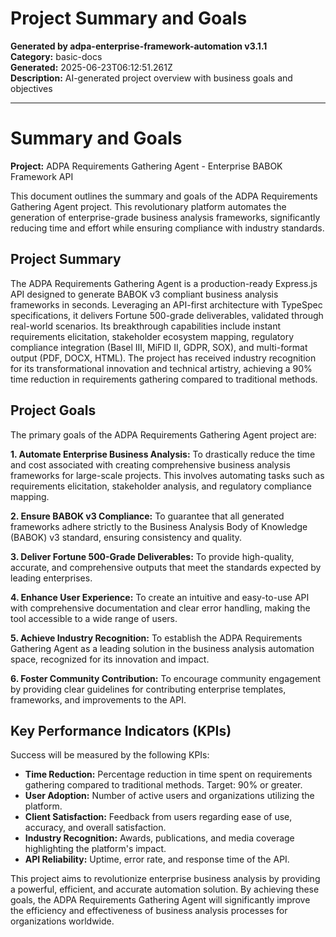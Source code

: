 # Project Summary and Goals

**Generated by adpa-enterprise-framework-automation v3.1.1**  
**Category:** basic-docs  
**Generated:** 2025-06-23T06:12:51.261Z  
**Description:** AI-generated project overview with business goals and objectives

---

# Summary and Goals

**Project:** ADPA Requirements Gathering Agent - Enterprise BABOK Framework API

This document outlines the summary and goals of the ADPA Requirements Gathering Agent project.  This revolutionary platform automates the generation of enterprise-grade business analysis frameworks, significantly reducing time and effort while ensuring compliance with industry standards.

## Project Summary

The ADPA Requirements Gathering Agent is a production-ready Express.js API designed to generate BABOK v3 compliant business analysis frameworks in seconds.  Leveraging an API-first architecture with TypeSpec specifications, it delivers Fortune 500-grade deliverables, validated through real-world scenarios.  Its breakthrough capabilities include instant requirements elicitation, stakeholder ecosystem mapping, regulatory compliance integration (Basel III, MiFID II, GDPR, SOX), and multi-format output (PDF, DOCX, HTML).  The project has received industry recognition for its transformational innovation and technical artistry, achieving a 90% time reduction in requirements gathering compared to traditional methods.

## Project Goals

The primary goals of the ADPA Requirements Gathering Agent project are:

**1. Automate Enterprise Business Analysis:**  To drastically reduce the time and cost associated with creating comprehensive business analysis frameworks for large-scale projects.  This involves automating tasks such as requirements elicitation, stakeholder analysis, and regulatory compliance mapping.

**2. Ensure BABOK v3 Compliance:** To guarantee that all generated frameworks adhere strictly to the Business Analysis Body of Knowledge (BABOK) v3 standard, ensuring consistency and quality.

**3. Deliver Fortune 500-Grade Deliverables:** To provide high-quality, accurate, and comprehensive outputs that meet the standards expected by leading enterprises.

**4. Enhance User Experience:** To create an intuitive and easy-to-use API with comprehensive documentation and clear error handling, making the tool accessible to a wide range of users.

**5. Achieve Industry Recognition:** To establish the ADPA Requirements Gathering Agent as a leading solution in the business analysis automation space, recognized for its innovation and impact.

**6. Foster Community Contribution:** To encourage community engagement by providing clear guidelines for contributing enterprise templates, frameworks, and improvements to the API.

## Key Performance Indicators (KPIs)

Success will be measured by the following KPIs:

* **Time Reduction:** Percentage reduction in time spent on requirements gathering compared to traditional methods.  Target: 90% or greater.
* **User Adoption:** Number of active users and organizations utilizing the platform.
* **Client Satisfaction:** Feedback from users regarding ease of use, accuracy, and overall satisfaction.
* **Industry Recognition:** Awards, publications, and media coverage highlighting the platform's impact.
* **API Reliability:** Uptime, error rate, and response time of the API.


This project aims to revolutionize enterprise business analysis by providing a powerful, efficient, and accurate automation solution.  By achieving these goals, the ADPA Requirements Gathering Agent will significantly improve the efficiency and effectiveness of business analysis processes for organizations worldwide.
